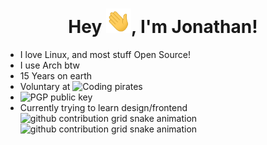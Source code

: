 <h1 align="center">Hey <img src="https://raw.githubusercontent.com/ABSphreak/ABSphreak/master/gifs/Hi.gif" width="40px" />, I'm Jonathan!</h1>

  - I love Linux, and most stuff Open Source!<br/>
  - I use Arch btw<br/>
  - 15 Years on earth<br/>
  - Voluntary at ![Coding pirates](https://codingpirates.dk/)
  - ![PGP public key](https://gist.github.com/Un10ck3d/49adcf2c77d6045e14d99b394e2f4560)
  - Currently trying to learn design/frontend
![github contribution grid snake animation](https://raw.githubusercontent.com/Un10ck3d/Un10ck3d/output/github-contribution-grid-snake-dark.svg#gh-dark-mode-only)![github contribution grid snake animation](https://raw.githubusercontent.com/Un10ck3d/Un10ck3d/output/github-contribution-grid-snake.svg#gh-light-mode-only)
